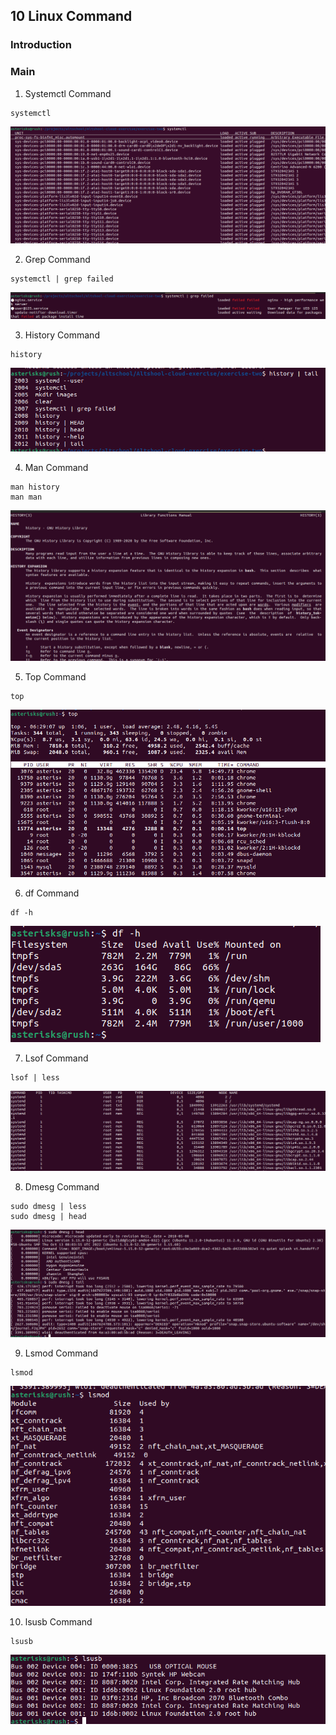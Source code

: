 ## 10 Linux Command

### Introduction


### Main

1. Systemctl Command
 
```
systemctl
```
![output](./images/systemctl.png)

2. Grep Command 

```
systemctl | grep failed
```
![output](./images/grep-failed.png)

3. History Command

```
history
```
![output](./images/history.png)

4. Man Command

```
man history
man man
```
![output](./images/man-history.png)

5. Top Command

```
top
```
![output](./images/top.png)

6. df Command

```
df -h
```
![output](./images/df-h.png)

7. Lsof Command

```
lsof | less
```
![output](./images/lsof.png)

8. Dmesg Command

```
sudo dmesg | less
sudo dmesg | head
```
![output](./images/dmesg.png)

9. Lsmod Command

```
lsmod
```
![output](./images/lsmod.png)

10. lsusb Command

```
lsusb
```
![output](./images/lsusb.png)


